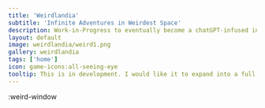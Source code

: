 ```yaml
---
title: 'Weirdlandia'
subtitle: 'Infinite Adventures in Weirdest Space'
description: Work-in-Progress to eventually become a chatGPT-infused infinite text adventure
layout: default
image: weirdlandia/weird1.png
gallery: weirdlandia
tags: ['home']
icon: game-icons:all-seeing-eye
tooltip: This is in development. I would like it to expand into a full kickstarter, but I want to get it running as this prototype first. I've mapped out character select, genre and scenarios, skill checks, moral quandary, and a reward system. The inspirations have been Night Vale, Weird West, and Hitchhiker's Guide to the Galaxy. (Game function inspirations were Kingdom of Loathing and well, Hitchhiker's Guide to the Galaxy, and every other text-adventure)
---
```

:weird-window